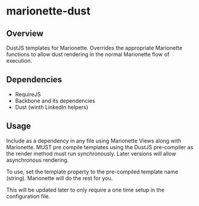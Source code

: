 # marionette-dust

## Overview
DustJS templates for Marionette. Overrides the appropriate Marionette functions 
to allow dust rendering in the normal Marionette flow of execution.

## Dependencies
* RequireJS
* Backbone and its dependencies
* Dust (winth LinkedIn helpers)

## Usage
Include as a dependency in any file using Marionette Views along with Marionette. 
MUST pre compile templates using the DustJS pre-compiler as the render method 
must run synchronously. Later versions will allow asynchronous rendering.

To use, set the template property to the pre-compiled template name (string). Marionette
will do the rest for you.

This will be updated later to only require a one time setup in the configuration file.